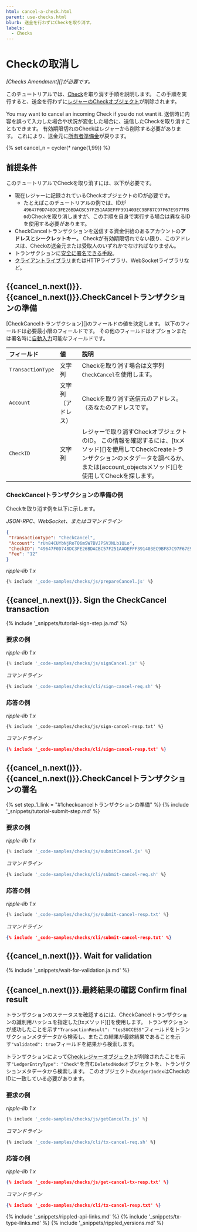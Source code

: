 ```yaml
---
html: cancel-a-check.html
parent: use-checks.html
blurb: 送金を行わずにCheckを取り消す。
labels:
  - Checks
---
```


# Checkの取消し

_\[Checks Amendment\]\[\]が必要です。_

このチュートリアルでは、[Check](checks.html)を取り消す手順を説明します。 この手順を実行すると、送金を行わずに[レジャーのCheckオブジェクト](check.html)が削除されます。

You may want to cancel an incoming Check if you do not want it. 送信時に内容を誤って入力した場合や状況が変化した場合に、送信したCheckを取り消すこともできます。 有効期限切れのCheckはレジャーから削除する必要があります。 これにより、送金元に[所有者準備金](reserves.html#所有者準備金)が戻ります。

{% set cancel_n = cycler(* range(1,99)) %}

## 前提条件

このチュートリアルでCheckを取り消すには、以下が必要です。

- 現在レジャーに記録されているCheckオブジェクトのIDが必要です。
    - たとえばこのチュートリアルの例では、IDが`49647F0D748DC3FE26BDACBC57F251AADEFFF391403EC9BF87C97F67E9977FB0`のCheckを取り消しますが、この手順を自身で実行する場合は異なるIDを使用する必要があります。
- CheckCancelトランザクションを送信する資金供給のあるアカウントの**アドレス**と**シークレットキー**。 Checkが有効期限切れでない限り、このアドレスは、Checkの送金元または受取人のいずれかでなければなりません。
- トランザクションに[安全に署名できる手段](set-up-secure-signing.html)。
- [クライアントライブラリ](client-libraries.html)またはHTTPライブラリ、WebSocketライブラリなど。


## {{cancel_n.next()}}. {{cancel_n.next()}}.CheckCancelトランザクションの準備

\[CheckCancelトランザクション\]\[\]のフィールドの値を決定します。 以下のフィールドは必要最小限のフィールドです。 その他のフィールドはオプションまたは署名時に[自動入力](transaction-common-fields.html#自動入力可能なフィールド)可能なフィールドです。

| フィールド             | 値         | 説明                                                                                                                                    |
|:----------------- |:--------- |:------------------------------------------------------------------------------------------------------------------------------------- |
| `TransactionType` | 文字列       | Checkを取り消す場合は文字列`CheckCancel`を使用します。                                                                                                  |
| `Account`         | 文字列（アドレス） | Checkを取り消す送信元のアドレス。 （あなたのアドレスです。                                                                                                      |
| `CheckID`         | 文字列       | レジャーで取り消すCheckオブジェクトのID。 この情報を確認するには、\[txメソッド\]\[\]を使用してCheckCreateトランザクションのメタデータを調べるか、または\[account_objectsメソッド\]\[\]を使用してCheckを探します。 |

### CheckCancelトランザクションの準備の例

Checkを取り消す例を以下に示します。

<!-- MULTICODE_BLOCK_START -->

*JSON-RPC、WebSocket、またはコマンドライン*

```json
{
 "TransactionType": "CheckCancel",
 "Account": "rUn84CUYbNjRoTQ6mSW7BVJPSVJNLb1QLo",
 "CheckID": "49647F0D748DC3FE26BDACBC57F251AADEFFF391403EC9BF87C97F67E9977FB0",
 "Fee": "12"
}
```

*ripple-lib 1.x*

```js
{% include '_code-samples/checks/js/prepareCancel.js' %}
```

<!-- MULTICODE_BLOCK_END -->

## {{cancel_n.next()}}. Sign the CheckCancel transaction

{% include '_snippets/tutorial-sign-step.ja.md' %} <!--#{ fix md highlighting_ #}-->

### 要求の例

<!-- MULTICODE_BLOCK_START -->

*ripple-lib 1.x*

```js
{% include '_code-samples/checks/js/signCancel.js' %}
```

*コマンドライン*

```bash
{% include '_code-samples/checks/cli/sign-cancel-req.sh' %}
```

<!-- MULTICODE_BLOCK_END -->


### 応答の例

<!-- MULTICODE_BLOCK_START -->

*ripple-lib 1.x*

```
{% include '_code-samples/checks/js/sign-cancel-resp.txt' %}
```

*コマンドライン*

```json
{% include '_code-samples/checks/cli/sign-cancel-resp.txt' %}
```

<!-- MULTICODE_BLOCK_END -->


## {{cancel_n.next()}}. {{cancel_n.next()}}.CheckCancelトランザクションの署名

{% set step_1_link = "#1checkcancelトランザクションの準備" %}
{% include '_snippets/tutorial-submit-step.md' %} <!--#{ fix md highlighting_ #}-->

### 要求の例

<!-- MULTICODE_BLOCK_START -->

*ripple-lib 1.x*

```js
{% include '_code-samples/checks/js/submitCancel.js' %}
```

*コマンドライン*

```bash
{% include '_code-samples/checks/cli/submit-cancel-req.sh' %}
```

<!-- MULTICODE_BLOCK_END -->


### 応答の例

<!-- MULTICODE_BLOCK_START -->

*ripple-lib 1.x*

```js
{% include '_code-samples/checks/js/submit-cancel-resp.txt' %}
```

*コマンドライン*

```json
{% include '_code-samples/checks/cli/submit-cancel-resp.txt' %}
```

<!-- MULTICODE_BLOCK_END -->

## {{cancel_n.next()}}. Wait for validation

{% include '_snippets/wait-for-validation.ja.md' %} <!--#{ fix md highlighting_ #}-->

## {{cancel_n.next()}}.最終結果の確認 Confirm final result

トランザクションのステータスを確認するには、CheckCancelトランザクションの識別用ハッシュを指定した\[txメソッド\]\[\]を使用します。 トランザクションが成功したことを示す`"TransactionResult": "tesSUCCESS"`フィールドをトランザクションメタデータから検索し、またこの結果が最終結果であることを示す`"validated": true`フィールドを結果から検索します。

トランザクションによって[Checkレジャーオブジェクト](check.html)が削除されたことを示す`"LedgerEntryType": "Check"`を含む`DeletedNode`オブジェクトを、トランザクションメタデータから検索します。 このオブジェクトの`LedgerIndex`はCheckのIDに一致している必要があります。

### 要求の例

<!-- MULTICODE_BLOCK_START -->

*ripple-lib 1.x*

```js
{% include '_code-samples/checks/js/getCancelTx.js' %}
```

*コマンドライン*

```bash
{% include '_code-samples/checks/cli/tx-cancel-req.sh' %}
```

<!-- MULTICODE_BLOCK_END -->


### 応答の例

<!-- MULTICODE_BLOCK_START -->

*ripple-lib 1.x*

```json
{% include '_code-samples/checks/js/get-cancel-tx-resp.txt' %}
```

*コマンドライン*

```json
{% include '_code-samples/checks/cli/tx-cancel-resp.txt' %}
```

<!-- MULTICODE_BLOCK_END -->

<!--{# common link defs #}-->
{% include '_snippets/rippled-api-links.md' %}
{% include '_snippets/tx-type-links.md' %}
{% include '_snippets/rippled_versions.md' %}
